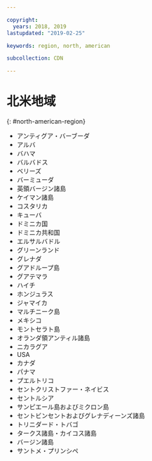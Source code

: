 ```yaml
---

copyright:
  years: 2018, 2019
lastupdated: "2019-02-25"

keywords: region, north, american

subcollection: CDN

---
```


# 北米地域
{: #north-american-region}

* アンティグア・バーブーダ
* アルバ
* バハマ
* バルバドス
* ベリーズ
* バーミューダ
* 英領バージン諸島
* ケイマン諸島
* コスタリカ
* キューバ
* ドミニカ国
* ドミニカ共和国
* エルサルバドル
* グリーンランド
* グレナダ
* グアドループ島
* グアテマラ
* ハイチ
* ホンジュラス
* ジャマイカ
* マルチニーク島
* メキシコ
* モントセラト島
* オランダ領アンティル諸島
* ニカラグア
* USA
* カナダ
* パナマ
* プエルトリコ
* セントクリストファー・ネイビス
* セントルシア
* サンピエール島およびミクロン島
* セントビンセントおよびグレナディーンズ諸島
* トリニダード・トバゴ
* タークス諸島・カイコス諸島
* バージン諸島
* サントメ・プリンシペ
